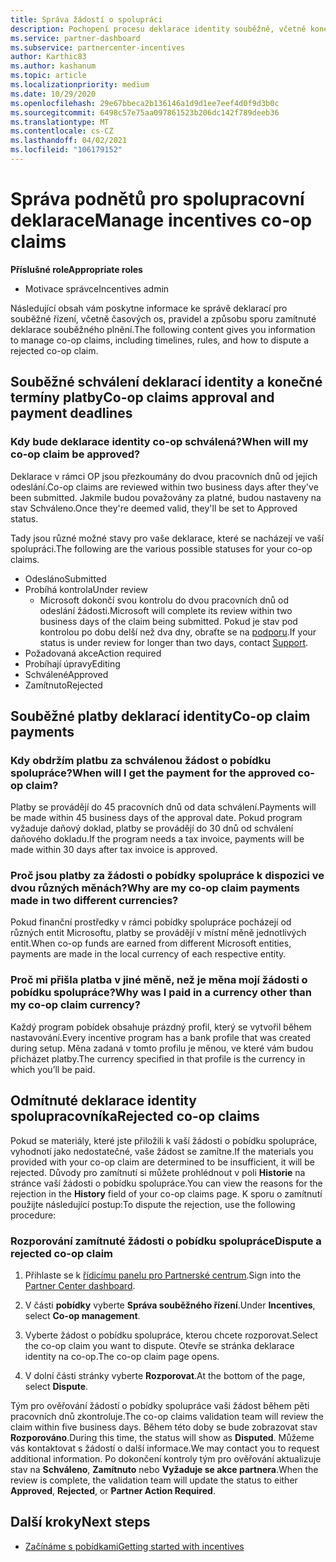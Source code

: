 ```yaml
---
title: Správa žádostí o spolupráci
description: Pochopení procesu deklarace identity souběžně, včetně konečných termínů, problémů s měnou a způsobu sporu o odmítnutou deklaraci souběžného plnění.
ms.service: partner-dashboard
ms.subservice: partnercenter-incentives
author: Karthic83
ms.author: kashanum
ms.topic: article
ms.localizationpriority: medium
ms.date: 10/29/2020
ms.openlocfilehash: 29e67bbeca2b136146a1d9d1ee7eef4d0f9d3b0c
ms.sourcegitcommit: 6498c57e75aa097861523b206dc142f789deeb36
ms.translationtype: MT
ms.contentlocale: cs-CZ
ms.lasthandoff: 04/02/2021
ms.locfileid: "106179152"
---
```

# <a name="manage-incentives-co-op-claims"></a><span data-ttu-id="95dc7-103">Správa podnětů pro spolupracovní deklarace</span><span class="sxs-lookup"><span data-stu-id="95dc7-103">Manage incentives co-op claims</span></span>

<span data-ttu-id="95dc7-104">**Příslušné role**</span><span class="sxs-lookup"><span data-stu-id="95dc7-104">**Appropriate roles**</span></span>

- <span data-ttu-id="95dc7-105">Motivace správce</span><span class="sxs-lookup"><span data-stu-id="95dc7-105">Incentives admin</span></span>

<span data-ttu-id="95dc7-106">Následující obsah vám poskytne informace ke správě deklarací pro souběžné řízení, včetně časových os, pravidel a způsobu sporu zamítnuté deklarace souběžného plnění.</span><span class="sxs-lookup"><span data-stu-id="95dc7-106">The following content gives you information to manage co-op claims, including timelines, rules, and how to dispute a rejected co-op claim.</span></span>

## <a name="co-op-claims-approval-and-payment-deadlines"></a><span data-ttu-id="95dc7-107">Souběžné schválení deklarací identity a konečné termíny platby</span><span class="sxs-lookup"><span data-stu-id="95dc7-107">Co-op claims approval and payment deadlines</span></span>

### <a name="when-will-my-co-op-claim-be-approved"></a><span data-ttu-id="95dc7-108">Kdy bude deklarace identity co-op schválená?</span><span class="sxs-lookup"><span data-stu-id="95dc7-108">When will my co-op claim be approved?</span></span>

<span data-ttu-id="95dc7-109">Deklarace v rámci OP jsou přezkoumány do dvou pracovních dnů od jejich odeslání.</span><span class="sxs-lookup"><span data-stu-id="95dc7-109">Co-op claims are reviewed within two business days after they've been submitted.</span></span> <span data-ttu-id="95dc7-110">Jakmile budou považovány za platné, budou nastaveny na stav Schváleno.</span><span class="sxs-lookup"><span data-stu-id="95dc7-110">Once they're deemed valid, they'll be set to Approved status.</span></span>  

<span data-ttu-id="95dc7-111">Tady jsou různé možné stavy pro vaše deklarace, které se nacházejí ve vaší spolupráci.</span><span class="sxs-lookup"><span data-stu-id="95dc7-111">The following are the various possible statuses for your co-op claims.</span></span>

- <span data-ttu-id="95dc7-112">Odesláno</span><span class="sxs-lookup"><span data-stu-id="95dc7-112">Submitted</span></span>
- <span data-ttu-id="95dc7-113">Probíhá kontrola</span><span class="sxs-lookup"><span data-stu-id="95dc7-113">Under review</span></span>
  - <span data-ttu-id="95dc7-114">Microsoft dokončí svou kontrolu do dvou pracovních dnů od odeslání žádosti.</span><span class="sxs-lookup"><span data-stu-id="95dc7-114">Microsoft will complete its review within two business days of the claim being submitted.</span></span> <span data-ttu-id="95dc7-115">Pokud je stav pod kontrolou po dobu delší než dva dny, obraťte se na [podporu](https://partner.microsoft.com/dashboard/support/incentives/servicerequests?category=incentives).</span><span class="sxs-lookup"><span data-stu-id="95dc7-115">If your status is under review for longer than two days, contact [Support](https://partner.microsoft.com/dashboard/support/incentives/servicerequests?category=incentives).</span></span>
- <span data-ttu-id="95dc7-116">Požadovaná akce</span><span class="sxs-lookup"><span data-stu-id="95dc7-116">Action required</span></span>
- <span data-ttu-id="95dc7-117">Probíhají úpravy</span><span class="sxs-lookup"><span data-stu-id="95dc7-117">Editing</span></span>
- <span data-ttu-id="95dc7-118">Schválené</span><span class="sxs-lookup"><span data-stu-id="95dc7-118">Approved</span></span>
- <span data-ttu-id="95dc7-119">Zamítnuto</span><span class="sxs-lookup"><span data-stu-id="95dc7-119">Rejected</span></span>

## <a name="co-op-claim-payments"></a><span data-ttu-id="95dc7-120">Souběžné platby deklarací identity</span><span class="sxs-lookup"><span data-stu-id="95dc7-120">Co-op claim payments</span></span>

### <a name="when-will-i-get-the-payment-for-the-approved-co-op-claim"></a><span data-ttu-id="95dc7-121">Kdy obdržím platbu za schválenou žádost o pobídku spolupráce?</span><span class="sxs-lookup"><span data-stu-id="95dc7-121">When will I get the payment for the approved co-op claim?</span></span>

<span data-ttu-id="95dc7-122">Platby se provádějí do 45 pracovních dnů od data schválení.</span><span class="sxs-lookup"><span data-stu-id="95dc7-122">Payments will be made within 45 business days of the approval date.</span></span> <span data-ttu-id="95dc7-123">Pokud program vyžaduje daňový doklad, platby se provádějí do 30 dnů od schválení daňového dokladu.</span><span class="sxs-lookup"><span data-stu-id="95dc7-123">If the program needs a tax invoice, payments will be made within 30 days after tax invoice is approved.</span></span>

### <a name="why-are-my-co-op-claim-payments-made-in-two-different-currencies"></a><span data-ttu-id="95dc7-124">Proč jsou platby za žádosti o pobídky spolupráce k dispozici ve dvou různých měnách?</span><span class="sxs-lookup"><span data-stu-id="95dc7-124">Why are my co-op claim payments made in two different currencies?</span></span>

<span data-ttu-id="95dc7-125">Pokud finanční prostředky v rámci pobídky spolupráce pocházejí od různých entit Microsoftu, platby se provádějí v místní měně jednotlivých entit.</span><span class="sxs-lookup"><span data-stu-id="95dc7-125">When co-op funds are earned from different Microsoft entities, payments are made in the local currency of each respective entity.</span></span>  

### <a name="why-was-i-paid-in-a-currency-other-than-my-co-op-claim-currency"></a><span data-ttu-id="95dc7-126">Proč mi přišla platba v jiné měně, než je měna mojí žádosti o pobídku spolupráce?</span><span class="sxs-lookup"><span data-stu-id="95dc7-126">Why was I paid in a currency other than my co-op claim currency?</span></span>

<span data-ttu-id="95dc7-127">Každý program pobídek obsahuje prázdný profil, který se vytvořil během nastavování.</span><span class="sxs-lookup"><span data-stu-id="95dc7-127">Every incentive program has a bank profile that was created during setup.</span></span> <span data-ttu-id="95dc7-128">Měna zadaná v tomto profilu je měnou, ve které vám budou přicházet platby.</span><span class="sxs-lookup"><span data-stu-id="95dc7-128">The currency specified in that profile is the currency in which you’ll be paid.</span></span>

## <a name="rejected-co-op-claims"></a><span data-ttu-id="95dc7-129">Odmítnuté deklarace identity spolupracovníka</span><span class="sxs-lookup"><span data-stu-id="95dc7-129">Rejected co-op claims</span></span>

<span data-ttu-id="95dc7-130">Pokud se materiály, které jste přiložili k vaší žádosti o pobídku spolupráce, vyhodnotí jako nedostatečné, vaše žádost se zamítne.</span><span class="sxs-lookup"><span data-stu-id="95dc7-130">If the materials you provided with your co-op claim are determined to be insufficient, it will be rejected.</span></span> <span data-ttu-id="95dc7-131">Důvody pro zamítnutí si můžete prohlédnout v poli **Historie** na stránce vaší žádosti o pobídku spolupráce.</span><span class="sxs-lookup"><span data-stu-id="95dc7-131">You can view the reasons for the rejection in the **History** field of your co-op claims page.</span></span> <span data-ttu-id="95dc7-132">K sporu o zamítnutí použijte následující postup:</span><span class="sxs-lookup"><span data-stu-id="95dc7-132">To dispute the rejection, use the following procedure:</span></span>

### <a name="dispute-a-rejected-co-op-claim"></a><span data-ttu-id="95dc7-133">Rozporování zamítnuté žádosti o pobídku spolupráce</span><span class="sxs-lookup"><span data-stu-id="95dc7-133">Dispute a rejected co-op claim</span></span>

1. <span data-ttu-id="95dc7-134">Přihlaste se k [řídicímu panelu pro Partnerské centrum](https://partner.microsoft.com/dashboard/).</span><span class="sxs-lookup"><span data-stu-id="95dc7-134">Sign into the [Partner Center dashboard](https://partner.microsoft.com/dashboard/).</span></span>

2. <span data-ttu-id="95dc7-135">V části **pobídky** vyberte **Správa souběžného řízení**.</span><span class="sxs-lookup"><span data-stu-id="95dc7-135">Under **Incentives**, select **Co-op management**.</span></span>

3. <span data-ttu-id="95dc7-136">Vyberte žádost o pobídku spolupráce, kterou chcete rozporovat.</span><span class="sxs-lookup"><span data-stu-id="95dc7-136">Select the co-op claim you want to dispute.</span></span> <span data-ttu-id="95dc7-137">Otevře se stránka deklarace identity na co-op.</span><span class="sxs-lookup"><span data-stu-id="95dc7-137">The co-op claim page opens.</span></span>

4. <span data-ttu-id="95dc7-138">V dolní části stránky vyberte **Rozporovat**.</span><span class="sxs-lookup"><span data-stu-id="95dc7-138">At the bottom of the page, select **Dispute**.</span></span>

<span data-ttu-id="95dc7-139">Tým pro ověřování žádostí o pobídky spolupráce vaši žádost během pěti pracovních dnů zkontroluje.</span><span class="sxs-lookup"><span data-stu-id="95dc7-139">The co-op claims validation team will review the claim within five business days.</span></span> <span data-ttu-id="95dc7-140">Během této doby se bude zobrazovat stav **Rozporováno**.</span><span class="sxs-lookup"><span data-stu-id="95dc7-140">During this time, the status will show as **Disputed**.</span></span> <span data-ttu-id="95dc7-141">Můžeme vás kontaktovat s žádostí o další informace.</span><span class="sxs-lookup"><span data-stu-id="95dc7-141">We may contact you to request additional information.</span></span> <span data-ttu-id="95dc7-142">Po dokončení kontroly tým pro ověřování aktualizuje stav na **Schváleno**, **Zamítnuto** nebo **Vyžaduje se akce partnera**.</span><span class="sxs-lookup"><span data-stu-id="95dc7-142">When the review is complete, the validation team will update the status to either **Approved**, **Rejected**, or **Partner Action Required**.</span></span>

## <a name="next-steps"></a><span data-ttu-id="95dc7-143">Další kroky</span><span class="sxs-lookup"><span data-stu-id="95dc7-143">Next steps</span></span>

- [<span data-ttu-id="95dc7-144">Začínáme s pobídkami</span><span class="sxs-lookup"><span data-stu-id="95dc7-144">Getting started with incentives</span></span>](incentives-get-started-intro.md)
